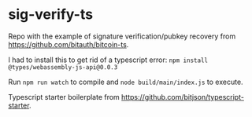 # sig-verify-ts

Repo with the example of signature verification/pubkey recovery from https://github.com/bitauth/bitcoin-ts.

I had to install this to get rid of a typescript error: `npm install @types/webassembly-js-api@0.0.3`

Run `npm run watch` to compile and `node build/main/index.js` to execute.

Typescript starter boilerplate from https://github.com/bitjson/typescript-starter.
